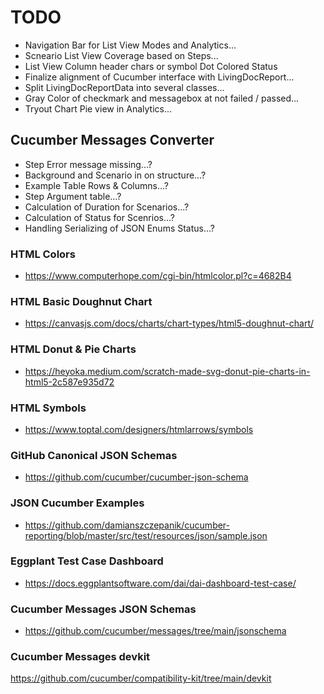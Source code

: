 # TODO

* Navigation Bar for List View Modes and Analytics...
* Scneario List View Coverage based on Steps...
* List View Column header chars or symbol Dot Colored Status 
* Finalize alignment of Cucumber interface with LivingDocReport...
* Split LivingDocReportData into several classes...
* Gray Color of checkmark and messagebox at not failed / passed...
* Tryout Chart Pie view in Analytics...

## Cucumber Messages Converter
* Step Error message missing...?
* Background and Scenario in on structure...?
* Example Table Rows & Columns...?
* Step Argument table...?
* Calculation of Duration for Scenarios...?
* Calculation of Status for Scenrios...?
* Handling Serializing of JSON Enums Status...?

### HTML Colors
* https://www.computerhope.com/cgi-bin/htmlcolor.pl?c=4682B4

### HTML Basic Doughnut Chart
* https://canvasjs.com/docs/charts/chart-types/html5-doughnut-chart/

### HTML Donut & Pie Charts
* https://heyoka.medium.com/scratch-made-svg-donut-pie-charts-in-html5-2c587e935d72

### HTML Symbols
* https://www.toptal.com/designers/htmlarrows/symbols

### GitHub Canonical JSON Schemas
* https://github.com/cucumber/cucumber-json-schema

### JSON Cucumber Examples
* https://github.com/damianszczepanik/cucumber-reporting/blob/master/src/test/resources/json/sample.json

### Eggplant Test Case Dashboard
* https://docs.eggplantsoftware.com/dai/dai-dashboard-test-case/

### Cucumber Messages JSON Schemas
* https://github.com/cucumber/messages/tree/main/jsonschema

### Cucumber Messages devkit
https://github.com/cucumber/compatibility-kit/tree/main/devkit
